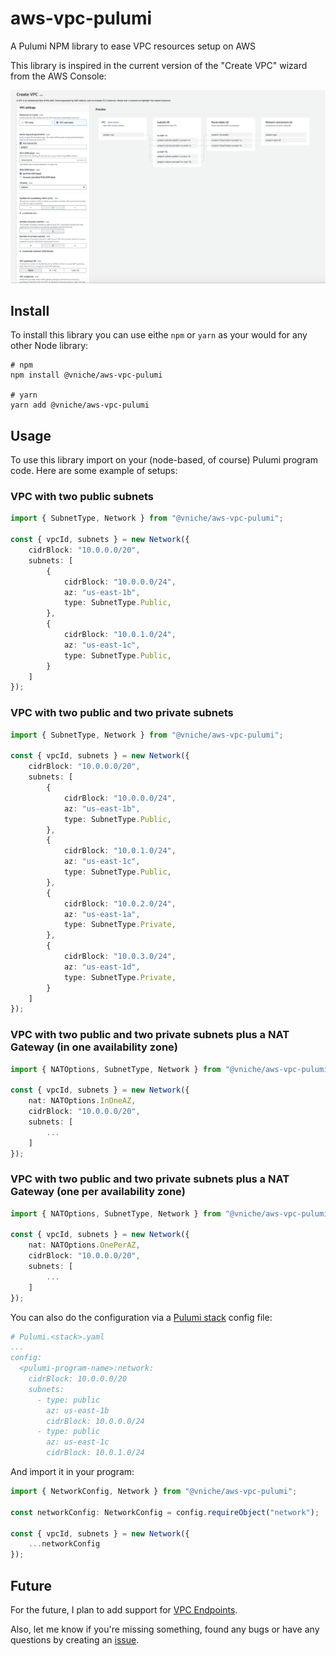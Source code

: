 # aws-vpc-pulumi

A Pulumi NPM library to ease VPC resources setup on AWS

This library is inspired in the current version of the "Create VPC" wizard from the AWS Console:

![Create VPC wizard](./.images/create-vpc.png)

## Install

To install this library you can use eithe `npm` or `yarn` as your would for any other Node library:

```shell
# npm
npm install @vniche/aws-vpc-pulumi

# yarn
yarn add @vniche/aws-vpc-pulumi
```

## Usage

To use this library import on your (node-based, of course) Pulumi program code. Here are some example of setups:

### VPC with two public subnets

```typescript
import { SubnetType, Network } from "@vniche/aws-vpc-pulumi";

const { vpcId, subnets } = new Network({
    cidrBlock: "10.0.0.0/20",
    subnets: [
        {
            cidrBlock: "10.0.0.0/24",
            az: "us-east-1b",
            type: SubnetType.Public,
        },
        {
            cidrBlock: "10.0.1.0/24",
            az: "us-east-1c",
            type: SubnetType.Public,
        }
    ]
});
```

### VPC with two public and two private subnets

```typescript
import { SubnetType, Network } from "@vniche/aws-vpc-pulumi";

const { vpcId, subnets } = new Network({
    cidrBlock: "10.0.0.0/20",
    subnets: [
        {
            cidrBlock: "10.0.0.0/24",
            az: "us-east-1b",
            type: SubnetType.Public,
        },
        {
            cidrBlock: "10.0.1.0/24",
            az: "us-east-1c",
            type: SubnetType.Public,
        },
        {
            cidrBlock: "10.0.2.0/24",
            az: "us-east-1a",
            type: SubnetType.Private,
        },
        {
            cidrBlock: "10.0.3.0/24",
            az: "us-east-1d",
            type: SubnetType.Private,
        }
    ]
});
```

### VPC with two public and two private subnets plus a NAT Gateway (in one availability zone)

```typescript
import { NATOptions, SubnetType, Network } from "@vniche/aws-vpc-pulumi";

const { vpcId, subnets } = new Network({
    nat: NATOptions.InOneAZ,
    cidrBlock: "10.0.0.0/20",
    subnets: [
        ...
    ]
});
```

### VPC with two public and two private subnets plus a NAT Gateway (one per availability zone)

```typescript
import { NATOptions, SubnetType, Network } from "@vniche/aws-vpc-pulumi";

const { vpcId, subnets } = new Network({
    nat: NATOptions.OnePerAZ,
    cidrBlock: "10.0.0.0/20",
    subnets: [
        ...
    ]
});
```

You can also do the configuration via a [Pulumi stack](https://www.pulumi.com/docs/concepts/environments/#organizing-environments) config file:

```yaml
# Pulumi.<stack>.yaml
...
config:
  <pulumi-program-name>:network:
    cidrBlock: 10.0.0.0/20
    subnets:
      - type: public 
        az: us-east-1b
        cidrBlock: 10.0.0.0/24
      - type: public
        az: us-east-1c
        cidrBlock: 10.0.1.0/24
```

And import it in your program:

```typescript
import { NetworkConfig, Network } from "@vniche/aws-vpc-pulumi";

const networkConfig: NetworkConfig = config.requireObject("network");

const { vpcId, subnets } = new Network({
    ...networkConfig
});
```

## Future

For the future, I plan to add support for [VPC Endpoints](https://repost.aws/knowledge-center/s3-private-connection-no-authentication).

Also, let me know if you're missing something, found any bugs or have any questions by creating an [issue](https://github.com/vniche/aws-vpc-pulumi/issues).
